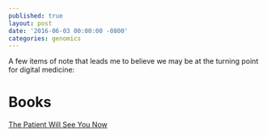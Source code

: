 ```yaml
---
published: true
layout: post
date: '2016-06-03 00:00:00 -0800'
categories: genomics
---
```

A few items of note that leads me to believe we may be at the turning point for digital medicine:

# Books
[The Patient Will See You Now](https://www.amazon.com/Patient-Will-See-You-Now/dp/0465054749)
